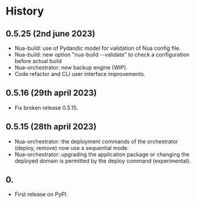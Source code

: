 # History

## 0.5.25 (2nd june 2023)

- Nua-build: use of Pydandic model for validation of Nua config file.
- Nua-build: new option "nua-build --validate" to check a configuration before actual build
- Nua-orchestrator: new backup engine (WIP).
- Code refactor and CLI user interface improvements.

## 0.5.16 (29th april 2023)

- Fix broken release 0.5.15.

## 0.5.15 (28th april 2023)

- Nua-orchestrator: the deployment commands of the orchestrator (deploy, remove) now use a sequential mode.
- Nua-orchestrator: upgrading the application package or changing the deployed domain is permitted by the deploy command (experimental).

## 0.

-   First release on PyPI.
